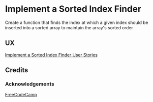 # Implement a Sorted Index Finder
Create a function that finds the index at which a given index should be inserted into a sorted array to maintain the array's sorted order

## UX

[Implement a Sorted Index Finder User Stories](https://www.freecodecamp.org/learn/full-stack-developer/lab-sorted-index-finder/lab-sorted-index-finder)

## Credits

### Acknowledgements

[FreeCodeCamp](https://www.freecodecamp.org)
